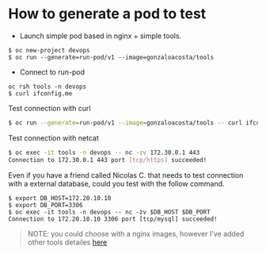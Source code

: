 # How to generate a pod to test

- Launch simple pod based in nginx + simple tools.

```
$ oc new-project devops
$ oc run --generate=run-pod/v1 --image=gonzaloacosta/tools
```

- Connect to run-pod

```
oc rsh tools -n devops
$ curl ifconfig.me
```

Test connection with curl

```bash
$ oc run --generate=run-pod/v1 --image=gonzaloacosta/tools -- curl ifconfig.me
```

Test connection with netcat

```bash
$ oc exec -it tools -n devops -- nc -zv 172.30.0.1 443
Connection to 172.30.0.1 443 port [tcp/https] succeeded!
```

Even if you have a friend called Nicolas C. that needs to test connection with a external database, could you test with the follow command.

```
$ export DB_HOST=172.20.10.10
$ export DB_PORT=3306
$ oc exec -it tools -n devops -- nc -zv $DB_HOST $DB_PORT 
Connection to 172.20.10.10 3306 port [tcp/mysql] succeeded!
```

> NOTE: you could choose with a nginx images, however I've added other tools detailes [here](https://github.com/gonzaloacosta/docker-nginx-awscli-python3.git)
